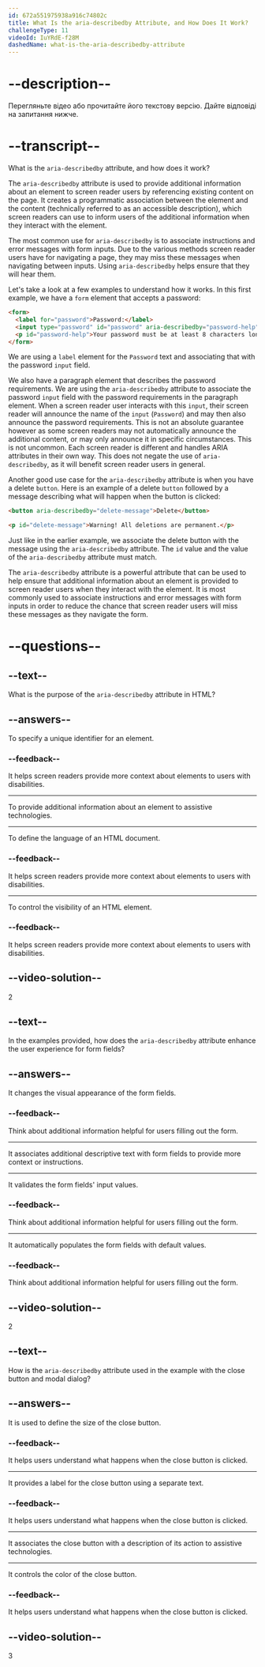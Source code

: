 ```yaml
---
id: 672a551975938a916c74802c
title: What Is the aria-describedby Attribute, and How Does It Work?
challengeType: 11
videoId: IuYRdE-f28M
dashedName: what-is-the-aria-describedby-attribute
---
```


# --description--

Перегляньте відео або прочитайте його текстову версію. Дайте відповіді на запитання нижче.

# --transcript--

What is the `aria-describedby` attribute, and how does it work?

The `aria-describedby` attribute is used to provide additional information about an element to screen reader users by referencing existing content on the page. It creates a programmatic association between the element and the content (technically referred to as an accessible description), which screen readers can use to inform users of the additional information when they interact with the element.

The most common use for `aria-describedby` is to associate instructions and error messages with form inputs. Due to the various methods screen reader users have for navigating a page, they may miss these messages when navigating between inputs. Using `aria-describedby` helps ensure that they will hear them.

Let's take a look at a few examples to understand how it works. In this first example, we have a `form` element that accepts a password:

```html
<form>
  <label for="password">Password:</label>
  <input type="password" id="password" aria-describedby="password-help" />
  <p id="password-help">Your password must be at least 8 characters long.</p>
</form>
```

We are using a `label` element for the `Password` text and associating that with the password `input` field.

We also have a paragraph element that describes the password requirements. We are using the `aria-describedby` attribute to associate the password `input` field with the password requirements in the paragraph element. When a screen reader user interacts with this `input`, their screen reader will announce the name of the `input` (`Password`) and may then also announce the password requirements. This is not an absolute guarantee however as some screen readers may not automatically announce the additional content, or may only announce it in specific circumstances. This is not uncommon. Each screen reader is different and handles ARIA attributes in their own way. This does not negate the use of `aria-describedby`, as it will benefit screen reader users in general.

Another good use case for the `aria-describedby` attribute is when you have a delete `button`. Here is an example of a delete `button` followed by a message describing what will happen when the button is clicked:

```html
<button aria-describedby="delete-message">Delete</button>

<p id="delete-message">Warning! All deletions are permanent.</p>
```

Just like in the earlier example, we associate the delete button with the message using the `aria-describedby` attribute. The `id` value and the value of the `aria-describedby` attribute must match.

The `aria-describedby` attribute is a powerful attribute that can be used to help ensure that additional information about an element is provided to screen reader users when they interact with the element. It is most commonly used to associate instructions and error messages with form inputs in order to reduce the chance that screen reader users will miss these messages as they navigate the form.

# --questions--

## --text--

What is the purpose of the `aria-describedby` attribute in HTML?

## --answers--

To specify a unique identifier for an element.

### --feedback--

It helps screen readers provide more context about elements to users with disabilities.

---

To provide additional information about an element to assistive technologies.

---

To define the language of an HTML document.

### --feedback--

It helps screen readers provide more context about elements to users with disabilities.

---

To control the visibility of an HTML element.

### --feedback--

It helps screen readers provide more context about elements to users with disabilities.

## --video-solution--

2

## --text--

In the examples provided, how does the `aria-describedby` attribute enhance the user experience for form fields?

## --answers--

It changes the visual appearance of the form fields.

### --feedback--

Think about additional information helpful for users filling out the form.

---

It associates additional descriptive text with form fields to provide more context or instructions.

---

It validates the form fields' input values.

### --feedback--

Think about additional information helpful for users filling out the form.

---

It automatically populates the form fields with default values.

### --feedback--

Think about additional information helpful for users filling out the form.

## --video-solution--

2

## --text--

How is the `aria-describedby` attribute used in the example with the close button and modal dialog?

## --answers--

It is used to define the size of the close button.

### --feedback--

It helps users understand what happens when the close button is clicked.

---

It provides a label for the close button using a separate text.

### --feedback--

It helps users understand what happens when the close button is clicked.

---

It associates the close button with a description of its action to assistive technologies.

---

It controls the color of the close button.

### --feedback--

It helps users understand what happens when the close button is clicked.

## --video-solution--

3
